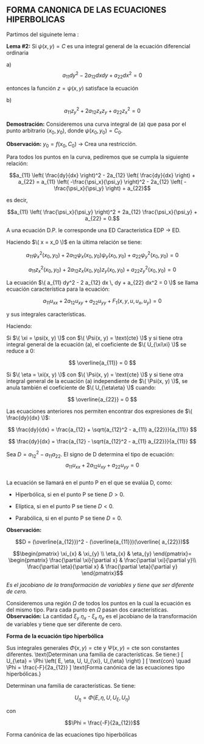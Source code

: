 ## FORMA CANONICA DE LAS ECUACIONES HIPERBOLICAS ##

Partimos del siguinete lema :  

**Lema #2:** Si $\psi(x, y) = C$ es una integral general de la ecuación
diferencial ordinaria

a)  $$a_{11}dy^2 - 2a_{12}dxdy + a_{22}dx^2 = 0$$

entonces la función $z = \psi(x, y)$ satisface la ecuación

b)  $$a_{11} z_y^2 + 2a_{12} z_x z_y + a_{22} z_x^2 = 0$$

**Demostración:** Consideremos una curva integral de (a) que pasa por el
punto arbitrario $(x_0, y_0)$, donde $\psi(x_0, y_0) = C_0$.

**Observación:** $y_0 = f(x_0, C_0)$ $\rightarrow$ Crea una restricción.

Para todos los puntos en la curva, pediremos que se cumpla la siguiente
relación:

$$a_{11} \left( \frac{dy}{dx} \right)^2 - 2a_{12} \left( \frac{dy}{dx} \right) + a_{22} = a_{11} \left( -\frac{\psi_x}{\psi_y} \right)^2 - 2a_{12} \left( -\frac{\psi_x}{\psi_y} \right) + a_{22}$$

es decir,

$$a_{11} \left( \frac{\psi_x}{\psi_y} \right)^2 + 2a_{12} \frac{\psi_x}{\psi_y} + a_{22} = 0.$$


A una ecuación D.P. le corresponde una ED Característica EDP → ED.

Haciendo $\( x = x_0 \)$ en la última relación se tiene:

$$
a_{11} \psi^2_x(x_0, y_0) + 2 a_{12} \psi_x(x_0, y_0) \psi_y(x_0, y_0) + a_{22} \psi^2_y(x_0, y_0) = 0
$$

$$
a_{11} z^2_x(x_0, y_0) + 2 a_{12} z_x(x_0, y_0) z_y(x_0, y_0) + a_{22} z^2_y(x_0, y_0) = 0
$$

La ecuación $\( a_{11} dy^2 - 2 a_{12} dx \, dy + a_{22} dx^2 = 0 \)$ se llama ecuación característica para la ecuación:

$$
a_{11} u_{xx} + 2 a_{12} u_{xy} + a_{22} u_{yy} + F_1(x, y, u, u_x, u_y) = 0
$$

y sus integrales características.

Haciendo:

Si $\( \xi = \psi(x, y) \)$ con $\( \Psi(x, y) = \text{cte} \)$ y si tiene otra integral general de la ecuación (a), el coeficiente de $\( U_{\xi\xi} \)$ se reduce a 0:

$$
\overline{a_{11}} = 0
$$

Si $\( \eta = \xi(x, y) \)$ con $\( \Psi(x, y) = \text{cte} \)$ y si tiene otra integral general de la ecuación (a) independiente de $\( \Psi(x, y) \)$, se anula también el coeficiente de $\( U_{\eta\eta} \)$ cuando:

$$
\overline{a_{22}} = 0
$$

Las ecuaciones anteriores nos permiten encontrar dos expresiones de $\( \frac{dy}{dx} \)$:

$$
\frac{dy}{dx} = \frac{a_{12} + \sqrt{a_{12}^2 - a_{11} a_{22}}}{a_{11}}
$$

$$
\frac{dy}{dx} = \frac{a_{12} - \sqrt{a_{12}^2 - a_{11} a_{22}}}{a_{11}}
$$




Sea $D = a_{12}^2 - a_{11} a_{22}$. El signo de D determina el tipo de
ecuación: $$a_{11} u_{xx} + 2 a_{12} u_{xy} + a_{22} u_{yy}  = 0$$\
La ecuación se llamará en el punto P en el que se evalúa D, como:

-   Hiperbólica, si en el punto P se tiene $D > 0$.

-   Elíptica, si en el punto P se tiene $D < 0$.

-   Parabólica, si en el punto P se tiene $D = 0$.

**Observación:**

$$D = (\overline{a_{12}})^2 - (\overline{a_{11}})(\overline{ a_{22}})$$

$$\begin{pmatrix}
    \xi_{x} & \xi_{y} \\
    \eta_{x} & \eta_{y}
\end{pmatrix}=
\begin{pmatrix}
    \frac{\partial \xi}{\partial x} & \frac{\partial \xi}{\partial y}\\
    \frac{\partial \eta}{\partial x} & \frac{\partial \eta}{\partial y}
\end{pmatrix}$$

*Es el jacobiano de la transformación de variables y tiene que ser
diferente de cero.*

Consideremos una región $\Omega$ de todos los puntos en la cual la
ecuación es del mismo tipo. Para cada punto en $\Omega$ pasan dos
características.\
**Observación:** La cantidad $\xi_y$ $\eta_x$ - $\xi_x$ $\eta_y$ es el
jacobiano de la transformación de variables y tiene que ser diferente de
cero.

**Forma de la ecuación tipo hiperbólica**

Sus integrales generales $\Phi(x,y) = \text{cte}$ y $\Psi(x,y) = \text{cte}$ son constantes diferentes.
\text{Determinan una familia de características. Se tiene:}
\[
U_{\eta} = \Phi \left( E, \eta, U, U_{\xi}, U_{\eta} \right) 
\]
\[
\text{con} \quad \Phi = \frac{-F}{2a_{12}}
\]
\text{Forma canónica de las ecuaciones tipo hiperbólicas.}

Determinan una familia de características. Se tiene:

$$U_{\eta} = \Phi \left( E, \eta, U, U_{\xi}, U_{\eta} \right)$$

con

$$\Phi = \frac{-F}{2a_{12}}$$

Forma canónica de las ecuaciones tipo hiperbólicas
